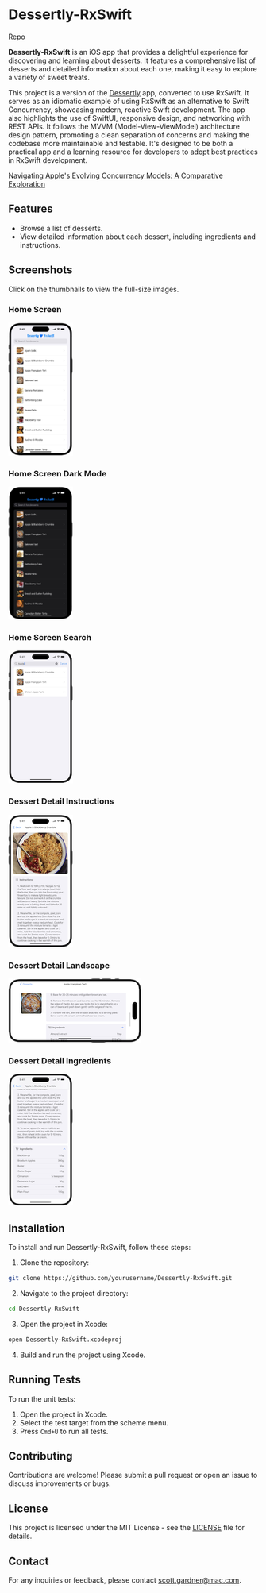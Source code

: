 # Dessertly-RxSwift

[Repo](https://github.com/scotteg/Dessertly-RxSwift)

**Dessertly-RxSwift** is an iOS app that provides a delightful experience for discovering and learning about desserts. It features a comprehensive list of desserts and detailed information about each one, making it easy to explore a variety of sweet treats.

This project is a version of the [Dessertly](https://github.com/scotteg/Dessertly) app, converted to use RxSwift. It serves as an idiomatic example of using RxSwift as an alternative to Swift Concurrency, showcasing modern, reactive Swift development. The app also highlights the use of SwiftUI, responsive design, and networking with REST APIs. It follows the MVVM (Model-View-ViewModel) architecture design pattern, promoting a clean separation of concerns and making the codebase more maintainable and testable. It's designed to be both a practical app and a learning resource for developers to adopt best practices in RxSwift development.

[Navigating Apple's Evolving Concurrency Models: A Comparative Exploration](https://www.linkedin.com/pulse/navigating-apples-evolving-concurrency-models-tale-two-scott-gardner-lwmqc/)

## Features

- Browse a list of desserts.
- View detailed information about each dessert, including ingredients and instructions.

## Screenshots

Click on the thumbnails to view the full-size images.

### Home Screen
[![Home Screen](Images/home-screen-thumbnail.png)](Images/home-screen.png)

### Home Screen Dark Mode
[![Home Screen](Images/home-screen-dark-thumbnail.png)](Images/home-screen-dark.png)

### Home Screen Search
[![Home Screen Search](Images/home-screen-search-thumbnail.png)](Images/home-screen-search.png)

### Dessert Detail Instructions
[![Dessert Detail Instructions](Images/dessert-detail-instructions-thumbnail.png)](Images/dessert-detail-instructions.png)

### Dessert Detail Landscape
[![Dessert Detail Instructions](Images/dessert-detail-landscape-thumbnail.png)](Images/dessert-detail-landscape.png)

### Dessert Detail Ingredients
[![Dessert Detail Ingredients](Images/dessert-detail-ingredients-thumbnail.png)](Images/dessert-detail-ingredients.png)

## Installation

To install and run Dessertly-RxSwift, follow these steps:

1. Clone the repository:
```bash
git clone https://github.com/yourusername/Dessertly-RxSwift.git
```

2. Navigate to the project directory:
```bash
cd Dessertly-RxSwift
```

3. Open the project in Xcode:
```bash
open Dessertly-RxSwift.xcodeproj
```

4. Build and run the project using Xcode.

## Running Tests

To run the unit tests:

1. Open the project in Xcode.
2. Select the test target from the scheme menu.
3. Press `Cmd+U` to run all tests.

## Contributing

Contributions are welcome! Please submit a pull request or open an issue to discuss improvements or bugs.

## License

This project is licensed under the MIT License - see the [LICENSE](LICENSE.md) file for details.

## Contact

For any inquiries or feedback, please contact [scott.gardner@mac.com](mailto:scott.gardner@mac.com?subject=Dessertly-RxSwift%20app).
